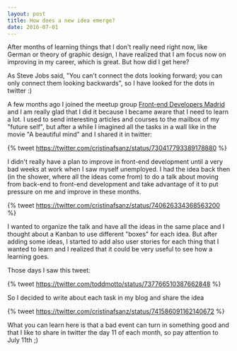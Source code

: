 ```yaml
---
layout: post
title: How does a new idea emerge?
date: 2016-07-01
---
```


After months of learning things that I don't really need right now, like German or theory of graphic design, I have realized that I am focus now on improving in my career, which is great. But how did I get here?

As Steve Jobs said, "You can't connect the dots looking forward; you can only connect them looking backwards", so I have looked for the dots in twitter :)

A few months ago I joined the meetup group <a href="http://www.meetup.com/es-ES/Front-end-Developers-Madrid/">Front-end Developers Madrid</a> and I am really glad that I did it because I became aware that I need to learn a lot. I used to send interesting articles and courses to the mailbox of my "future self", but after a while I imagined all the tasks in a wall like in the movie "A beautiful mind" and I shared it in twitter:

{% tweet https://twitter.com/cristinafsanz/status/730417793389178880 %}

I didn't really have a plan to improve in front-end development until a very bad weeks at work when I saw myself unemployed. I had the idea back then (in the shower, where all the ideas come from) to do a talk about moving from back-end to front-end development and take advantage of it to put pressure on me and improve in these months.

{% tweet https://twitter.com/cristinafsanz/status/740626334368563200 %} 

I wanted to organize the talk and have all the ideas in the same place and I thought about a Kanban to use different "boxes" for each idea. But after adding some ideas, I started to add also user stories for each thing that I wanted to learn and I realized that it could be very useful to see how a learning goes. 

Those days I saw this tweet:

{% tweet https://twitter.com/toddmotto/status/737766510387662848 %}

So I decided to write about each task in my blog and share the idea

{% tweet https://twitter.com/cristinafsanz/status/741586091162140672  %}

What you can learn here is that a bad event can turn in something good and that I like to share in twitter the day 11 of each month, so pay attention to July 11th ;)

